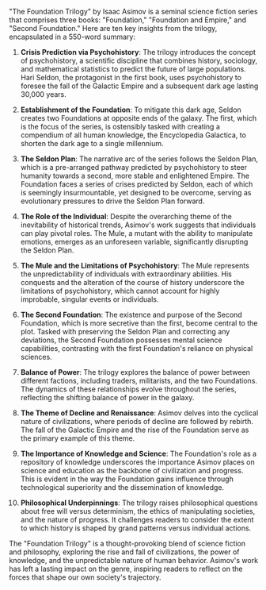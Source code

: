 "The Foundation Trilogy" by Isaac Asimov is a seminal science fiction series that comprises three books: "Foundation," "Foundation and Empire," and "Second Foundation." Here are ten key insights from the trilogy, encapsulated in a 550-word summary:

1. **Crisis Prediction via Psychohistory**: The trilogy introduces the concept of psychohistory, a scientific discipline that combines history, sociology, and mathematical statistics to predict the future of large populations. Hari Seldon, the protagonist in the first book, uses psychohistory to foresee the fall of the Galactic Empire and a subsequent dark age lasting 30,000 years.

2. **Establishment of the Foundation**: To mitigate this dark age, Seldon creates two Foundations at opposite ends of the galaxy. The first, which is the focus of the series, is ostensibly tasked with creating a compendium of all human knowledge, the Encyclopedia Galactica, to shorten the dark age to a single millennium.

3. **The Seldon Plan**: The narrative arc of the series follows the Seldon Plan, which is a pre-arranged pathway predicted by psychohistory to steer humanity towards a second, more stable and enlightened Empire. The Foundation faces a series of crises predicted by Seldon, each of which is seemingly insurmountable, yet designed to be overcome, serving as evolutionary pressures to drive the Seldon Plan forward.

4. **The Role of the Individual**: Despite the overarching theme of the inevitability of historical trends, Asimov's work suggests that individuals can play pivotal roles. The Mule, a mutant with the ability to manipulate emotions, emerges as an unforeseen variable, significantly disrupting the Seldon Plan.

5. **The Mule and the Limitations of Psychohistory**: The Mule represents the unpredictability of individuals with extraordinary abilities. His conquests and the alteration of the course of history underscore the limitations of psychohistory, which cannot account for highly improbable, singular events or individuals.

6. **The Second Foundation**: The existence and purpose of the Second Foundation, which is more secretive than the first, become central to the plot. Tasked with preserving the Seldon Plan and correcting any deviations, the Second Foundation possesses mental science capabilities, contrasting with the first Foundation's reliance on physical sciences.

7. **Balance of Power**: The trilogy explores the balance of power between different factions, including traders, militarists, and the two Foundations. The dynamics of these relationships evolve throughout the series, reflecting the shifting balance of power in the galaxy.

8. **The Theme of Decline and Renaissance**: Asimov delves into the cyclical nature of civilizations, where periods of decline are followed by rebirth. The fall of the Galactic Empire and the rise of the Foundation serve as the primary example of this theme.

9. **The Importance of Knowledge and Science**: The Foundation's role as a repository of knowledge underscores the importance Asimov places on science and education as the backbone of civilization and progress. This is evident in the way the Foundation gains influence through technological superiority and the dissemination of knowledge.

10. **Philosophical Underpinnings**: The trilogy raises philosophical questions about free will versus determinism, the ethics of manipulating societies, and the nature of progress. It challenges readers to consider the extent to which history is shaped by grand patterns versus individual actions.

The "Foundation Trilogy" is a thought-provoking blend of science fiction and philosophy, exploring the rise and fall of civilizations, the power of knowledge, and the unpredictable nature of human behavior. Asimov's work has left a lasting impact on the genre, inspiring readers to reflect on the forces that shape our own society's trajectory.